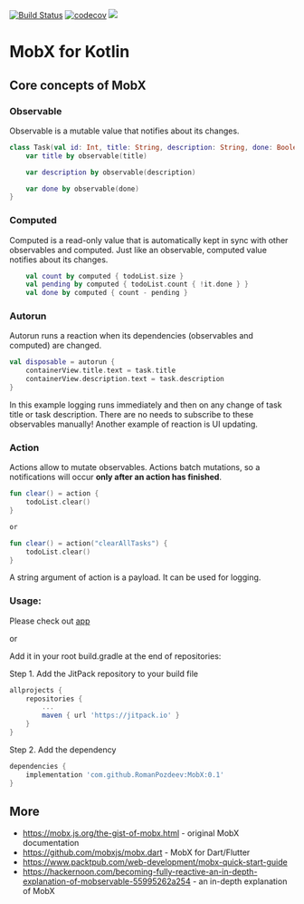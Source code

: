 [![Build Status](https://travis-ci.com/RomanPozdeev/MobX.svg?branch=master)](https://travis-ci.com/RomanPozdeev/MobX.svg?branch=master)
[![codecov](https://codecov.io/gh/RomanPozdeev/MobX/branch/master/graph/badge.svg)](https://codecov.io/gh/RomanPozdeev/MobX)
[![](https://jitpack.io/v/RomanPozdeev/MobX.svg)](https://jitpack.io/#RomanPozdeev/MobX)

# MobX for Kotlin

## Core concepts of MobX

### Observable
Observable is a mutable value that notifies about its changes.
```kotlin
class Task(val id: Int, title: String, description: String, done: Boolean = false) {
    var title by observable(title)

    var description by observable(description)

    var done by observable(done)
}
```

### Computed
Computed is a read-only value that is automatically kept in sync with other observables and computed.
Just like an observable, computed value notifies about its changes.
```kotlin
    val count by computed { todoList.size }
    val pending by computed { todoList.count { !it.done } }
    val done by computed { count - pending }
```

### Autorun
Autorun runs a reaction when its dependencies (observables and computed) are changed.
```kotlin
val disposable = autorun {
    containerView.title.text = task.title
    containerView.description.text = task.description
}
```
In this example logging runs immediately and then on any change of task title or task description. There are no needs to subscribe to these observables manually! Another example of reaction is UI updating.

### Action
Actions allow to mutate observables. Actions batch mutations, so a notifications will occur **only after an action has finished**.
```kotlin
fun clear() = action {
    todoList.clear()
}

or

fun clear() = action("clearAllTasks") {
    todoList.clear()
}
```
A string argument of action is a payload. It can be used for logging.

### Usage:
Please check out [app](app)

or

Add it in your root build.gradle at the end of repositories:

Step 1. Add the JitPack repository to your build file
```groovy
allprojects {
    repositories {
        ...
        maven { url 'https://jitpack.io' }
    }
}
```
Step 2. Add the dependency
```groovy
dependencies {
    implementation 'com.github.RomanPozdeev:MobX:0.1'
}
```
## More
* https://mobx.js.org/the-gist-of-mobx.html - original MobX documentation
* https://github.com/mobxjs/mobx.dart - MobX for Dart/Flutter
* https://www.packtpub.com/web-development/mobx-quick-start-guide
* https://hackernoon.com/becoming-fully-reactive-an-in-depth-explanation-of-mobservable-55995262a254 - an in-depth explanation of MobX
